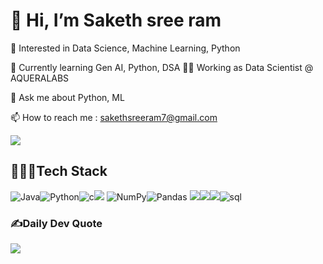 # 👋 Hi, I’m Saketh sree ram

 👀 Interested in Data Science, Machine Learning, Python
 
 🌱 Currently learning Gen AI, Python, DSA
 👨‍💻 Working as Data Scientist @ AQUERALABS

💬 Ask me about Python, ML

📫 How to reach me : sakethsreeram7@gmail.com


![](https://github-readme-stats.vercel.app/api/top-langs/?username=sakethsreeram7&theme=highcontrast&hide_border=false&include_all_commits=false&count_private=true&layout=compact)



## 👨🏻‍💻Tech Stack
 
![Java](https://img.shields.io/badge/Java-%23ED8B00.svg?style=flat&logo=java&logoColor=white)![Python](https://img.shields.io/badge/%20Python-blue?style=flat-square&logo=python&logoColor=white)![c](https://img.shields.io/badge/C-black?style=flat-square&logo=c&logoColor=white)![](https://img.shields.io/badge/TensorFlow-brown?style=flat-square&logo=TensorFlow&logoColor=white) ![NumPy](https://img.shields.io/badge/numpy-%23013243.svg?style=flat&logo=numpy&logoColor=white)![Pandas](https://img.shields.io/badge/pandas-%23150458.svg?style=flat&logo=pandas&logoColor=white)  ![](https://img.shields.io/badge/PyTorch-red?style=flat-square&logo=TensorFlow&logoColor=white)![](https://img.shields.io/badge/Scikit%E2%80%90learn-yellowgreen?style=flat-square&logo=Scikit%E2%80%90learn&logoColor=white)![](https://img.shields.io/badge/openCV-black?style=flat-square&logo=openCV&logoColor=white)![sql](https://img.shields.io/badge/SQL-brightgreen?style=flat-square&logo=Mysql&logoColor=black)


### ✍️Daily Dev Quote
![](https://quotes-github-readme.vercel.app/api?type=horizontal&theme=dark)
